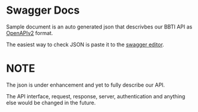 # Swagger Docs

Sample document is an auto generated json that descrivbes our BBTI API as [OpenAPIv2](https://swagger.io/specification/v2/) format.

The easiest way to check JSON is paste it to the [swagger editor](https://editor.swagger.io/).

# NOTE
The json is under enhancement and yet to fully describe our API. 

The API interface, request, response, server, authentication and anything else would be changed in the future. 

